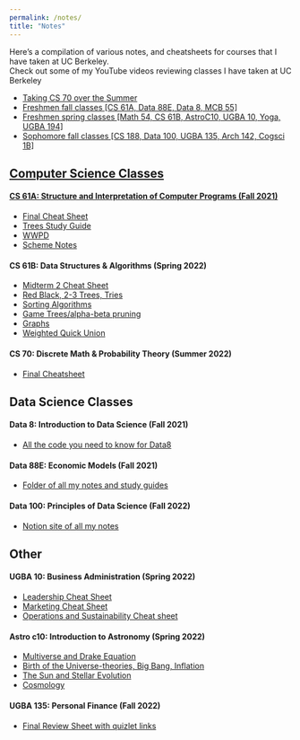 ```yaml
---
permalink: /notes/
title: "Notes"
---
```


Here’s a compilation of various notes, and cheatsheets for courses that I have taken at UC Berkeley. 
<br />
Check out some of my YouTube videos reviewing classes I have taken at UC Berkeley
<br />
- <a href="https://youtu.be/gX3OmKpM01s"> Taking CS 70 over the Summer</a>
- <a href="https://youtu.be/_dZh3M7ZXLU"> Freshmen fall classes [CS 61A, Data 88E, Data 8, MCB 55]</a>
- <a href="https://youtu.be/MoNZ-Z-p2mY"> Freshmen spring classes [Math 54, CS 61B, AstroC10, UGBA 10, Yoga, UGBA 194]</a>
- <a href="https://youtu.be/-SnUn9Sz5JE"> Sophomore fall classes [CS 188, Data 100, UGBA 135, Arch 142, Cogsci 1B]

## Computer Science Classes 
#### CS 61A: Structure and Interpretation of Computer Programs (Fall 2021)
- [Final Cheat Sheet](https://docs.google.com/document/d/1me-zuWf7AXVH-80zo5d0iU6TzlFN86z8PYhj07hB-X4/edit?usp=sharing)
- [Trees Study Guide](https://docs.google.com/document/d/1pS6mjWuWN5Enb2tzNIu8QhrB5KChsiMFncrgwwUJFVc/edit)
- [WWPD](https://docs.google.com/document/d/1-sIyJLgPgneZkqayaNCg5hcQ5BBWQKE6cF89DtlaUFg/edit?usp=sharing)
- [Scheme Notes](https://docs.google.com/document/d/1kxjWpB-MlT7oBA7XbzVyttSB9w8NBj8MIYqoHlX9oXs/edit?usp=sharing)

#### CS 61B: Data Structures & Algorithms (Spring 2022)
- [Midterm 2 Cheat Sheet](https://docs.google.com/document/d/1KHvCuCIR-ku2ODM-dr13g_uj42HUNR2EQROfqg4hYW4/edit?usp=sharing)
- [Red Black, 2-3 Trees, Tries](https://docs.google.com/document/d/1cOuMbxyXIfyYp43eSJuzzRN0b-8ZaSVo1ZjQpY8KoKo/edit?usp=sharing)
- [Sorting Algorithms](https://docs.google.com/document/d/17Ecf7fofSJHW9us6sOEY1csnRv4n-WNqbCYLUos3UhQ/edit?usp=sharing)
- [Game Trees/alpha-beta pruning](https://docs.google.com/document/d/1uHEyH9mJXylFlZhF5cvYqefDOdJVeRA5fdCARQm9BNc/edit?usp=sharing)
- [Graphs](https://docs.google.com/document/d/1wNcCdK8V6fYTjwTZTRI_9LTt-ZgtbRlnfoTnSOqhytY/edit?usp=sharing)
- [Weighted Quick Union](https://docs.google.com/document/d/1_hITKlsa8iu-xodPFdZMihBa-Rr-mraOUU3ELF6MZag/edit?usp=sharing)

#### CS 70: Discrete Math & Probability Theory (Summer 2022)
- [Final Cheatsheet](https://drive.google.com/file/d/1Gdr9Yu6dOY2LRztlh2fhy9s0qUVf7AsM/view?usp=sharing)
 
## Data Science Classes
#### Data 8: Introduction to Data Science (Fall 2021)
- [All the code you need to know for Data8](https://docs.google.com/document/d/19cRRdntQnVy-VAVVJh9uwp8nDuZBuvKd4LtulBWEduA/edit?usp=sharing)

#### Data 88E: Economic Models (Fall 2021)
- [Folder of all my notes and study guides](https://drive.google.com/drive/folders/1ecHeFGywm1gw0b0KSdmJihag6ZHc7vW3?usp=sharing)

#### Data 100: Principles of Data Science (Fall 2022)
- [Notion site of all my notes](https://sumptuous-grease-6b7.notion.site/6128386d17504a059d9c7ba621150a37?v=a6a0a30bf9f048bd8a8566622af6fb20)

## Other

#### UGBA 10: Business Administration (Spring 2022)
- [Leadership Cheat Sheet](https://drive.google.com/file/d/1znmfovwtaGQSHHC6Uj3awuPMNlts5ywH/view?usp=sharing)
- [Marketing Cheat Sheet](https://drive.google.com/file/d/18C1OnQAVoU876Nt51JZfSFCWJ97_b_Jg/view?usp=sharing)
- [Operations and Sustainability Cheat sheet](https://drive.google.com/file/d/1nj9Pt6nJJSPYotEDWQ-jE89dUdertj7l/view?usp=sharing)

#### Astro c10: Introduction to Astronomy (Spring 2022)
- [Multiverse and Drake Equation](https://docs.google.com/document/d/1WvklB9QKKV3-cGYcmXal9pZY-KYN63IKaR8wEngUD4A/edit?usp=sharing)
- [Birth of the Universe-theories, Big Bang, Inflation](https://docs.google.com/document/d/1VNlxpCa48fKneeOEtOIMzKRX_hbPELGmdT2DoQo14Rk/edit?usp=sharing)
- [The Sun and Stellar Evolution](https://docs.google.com/document/d/1Hjl9H5Yq7DQEMB1gL2wAzubOBOJdLg4_ThSgIR7D8TA/edit?usp=sharing)
- [Cosmology](https://docs.google.com/document/d/1zeMbl4TuI4iYNFLaFz5znZkK_oBryTVBW79Z2QkTK54/edit?usp=sharing)


#### UGBA 135: Personal Finance (Fall 2022)
- [Final Review Sheet with quizlet links](https://docs.google.com/document/d/1a-Gp2UqAPfL92g_oq5H5z0ANxeOWrXaTao8wH4bEzF4/edit?usp=sharing)
